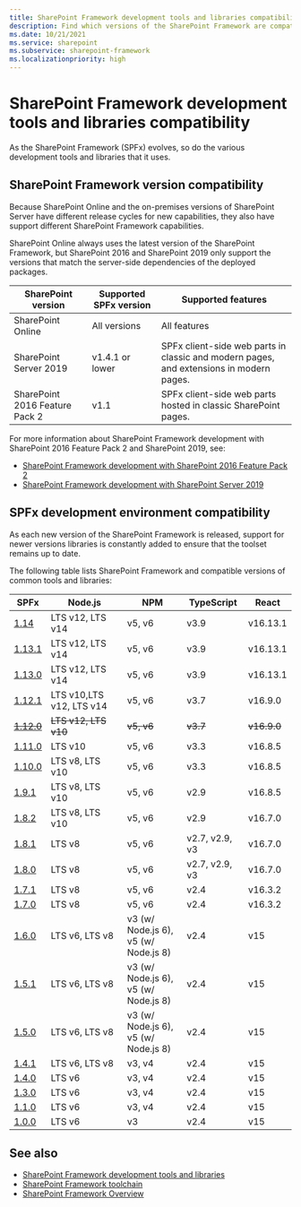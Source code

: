 ```yaml
---
title: SharePoint Framework development tools and libraries compatibility
description: Find which versions of the SharePoint Framework are compatible with each version of SharePoint, development tools and libraries.
ms.date: 10/21/2021
ms.service: sharepoint
ms.subservice: sharepoint-framework
ms.localizationpriority: high
---
```

# SharePoint Framework development tools and libraries compatibility

As the SharePoint Framework (SPFx) evolves, so do the various development tools and libraries that it uses.

## SharePoint Framework version compatibility

Because SharePoint Online and the on-premises versions of SharePoint Server have different release cycles for new capabilities, they also have support different SharePoint Framework capabilities.

SharePoint Online always uses the latest version of the SharePoint Framework, but SharePoint 2016 and SharePoint 2019 only support the versions that match the server-side dependencies of the deployed packages.

|       SharePoint version       | Supported SPFx version |                                   Supported features                                    |
| ------------------------------ | ---------------------- | --------------------------------------------------------------------------------------- |
| SharePoint Online              | All versions           | All features                                                                            |
| SharePoint Server 2019         | v1.4.1 or lower        | SPFx client-side web parts in classic and modern pages, and extensions in modern pages. |
| SharePoint 2016 Feature Pack 2 | v1.1                   | SPFx client-side web parts hosted in classic SharePoint pages.                          |

For more information about SharePoint Framework development with SharePoint 2016 Feature Pack 2 and SharePoint 2019, see:

- [SharePoint Framework development with SharePoint 2016 Feature Pack 2](sharepoint-2016-support.md)
- [SharePoint Framework development with SharePoint Server 2019](sharepoint-2019-support.md)

## SPFx development environment compatibility

As each new version of the SharePoint Framework is released, support for newer versions libraries is constantly added to ensure that the toolset remains up to date.

The following table lists SharePoint Framework and compatible versions of common tools and libraries:

|              SPFx               |         Node.js          |                    NPM                    |   TypeScript   |    React    |
| ------------------------------- | ------------------------ | ----------------------------------------- | -------------- | ----------- |
| [1.14](release-1.14.md)       | LTS v12, LTS v14         | v5, v6                                    | v3.9           | v16.13.1    |
| [1.13.1](release-1.13.1.md)       | LTS v12, LTS v14         | v5, v6                                    | v3.9           | v16.13.1    |
| [1.13.0](release-1.13.md)       | LTS v12, LTS v14         | v5, v6                                    | v3.9           | v16.13.1    |
| [1.12.1](release-1.12.1.md)     | LTS v10,LTS v12, LTS v14 | v5, v6                                    | v3.7           | v16.9.0     |
| ~~[1.12.0](release-1.12.0.md)~~ | ~~LTS v12, LTS v10~~     | ~~v5, v6~~                                | ~~v3.7~~       | ~~v16.9.0~~ |
| [1.11.0](release-1.11.0.md)     | LTS v10                  | v5, v6                                    | v3.3           | v16.8.5     |
| [1.10.0](release-1.10.0.md)     | LTS v8, LTS v10          | v5, v6                                    | v3.3           | v16.8.5     |
| [1.9.1](release-1.9.1.md)       | LTS v8, LTS v10          | v5, v6                                    | v2.9           | v16.8.5     |
| [1.8.2](release-1.8.2.md)       | LTS v8, LTS v10          | v5, v6                                    | v2.9           | v16.7.0     |
| [1.8.1](release-1.8.1.md)       | LTS v8                   | v5, v6                                    | v2.7, v2.9, v3 | v16.7.0     |
| [1.8.0](release-1.8.0.md)       | LTS v8                   | v5, v6                                    | v2.7, v2.9, v3 | v16.7.0     |
| [1.7.1](release-1.7.1.md)       | LTS v8                   | v5, v6                                    | v2.4           | v16.3.2     |
| [1.7.0](release-1.7.md)         | LTS v8                   | v5, v6                                    | v2.4           | v16.3.2     |
| [1.6.0](release-1.6.md)         | LTS v6, LTS v8           | v3 (w/ Node.js 6),<br/> v5 (w/ Node.js 8) | v2.4           | v15         |
| [1.5.1](release-1.5.1.md)       | LTS v6, LTS v8           | v3 (w/ Node.js 6),<br/> v5 (w/ Node.js 8) | v2.4           | v15         |
| [1.5.0](release-1.5.md)         | LTS v6, LTS v8           | v3 (w/ Node.js 6),<br/> v5 (w/ Node.js 8) | v2.4           | v15         |
| [1.4.1](release-1.4.1.md)       | LTS v6, LTS v8           | v3, v4                                    | v2.4           | v15         |
| [1.4.0](release-1.4.md)         | LTS v6                   | v3, v4                                    | v2.4           | v15         |
| [1.3.0](release-1.3.md)         | LTS v6                   | v3, v4                                    | v2.4           | v15         |
| [1.1.0](release-1.1.md)         | LTS v6                   | v3, v4                                    | v2.4           | v15         |
| [1.0.0](release-1.0.0.md)       | LTS v6                   | v3                                        | v2.4           | v15         |

## See also

- [SharePoint Framework development tools and libraries](tools-and-libraries.md)
- [SharePoint Framework toolchain](toolchain/sharepoint-framework-toolchain.md)
- [SharePoint Framework Overview](sharepoint-framework-overview.md)

